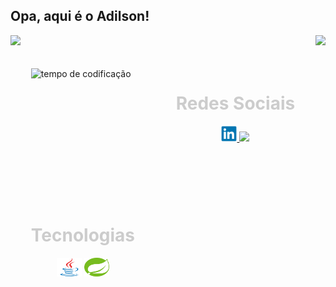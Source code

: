 ## Opa, aqui é o Adilson!

<div>
  <img height="160em" src="https://github-readme-stats.vercel.app/api?username=Adilson-Claro&show_icons=true&theme=dark&include_all_commits=true&count_private=true&bg_color=0d1117&text_color=ffffff&border_color=cccccc"/>
  <img align="right" height="160em" src="https://github-readme-stats.vercel.app/api/top-langs/?username=Adilson-Claro&layout=compact&langs_count=16&theme=dark&bg_color=0d1117&text_color=ffffff&border_color=cccccc"/>
</div>
<br>

<div align="center" style="display: flex; justify-content: space-around;"> 
  <div style="display: inline_block; text-align: center;"><br>
    <img align="left" height="250" alt="tempo de codificação" src="code.gif">
    <h1 style="color: #cccccc;">Tecnologias</h1>
    <img height="30" width="40" alt="ícone-java" src="https://raw.githubusercontent.com/devicons/devicon/master/icons/java/java-original.svg">
    <img height="30" width="40" alt="ícone-spring" src="https://raw.githubusercontent.com/devicons/devicon/master/icons/spring/spring-original.svg">
  </div>
    
  <div style="display: inline_block; text-align: center;"><br>
    <h1 style="color: #cccccc;">Redes Sociais</h1>
    <a href="https://www.linkedin.com/in/adilsonclaro/">
      <img width="25" src="https://github.com/devicons/devicon/raw/master/icons/linkedin/linkedin-original.svg" alt="LinkedIn">
    </a>
    <a href="https://www.instagram.com/adilson_claro/">
      <img width="25" src="https://upload.wikimedia.org/wikipedia/commons/a/a5/Instagram_icon.png">
    </a>
  </div>
</div>

</div>







